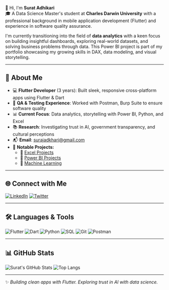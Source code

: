 👋 Hi, I'm **Surat Adhikari**  
🎓 A Data Science Master's student at **Charles Darwin University** with a professional background in mobile application development (Flutter) and experience in software quality assurance.

I'm currently transitioning into the field of **data analytics** with a keen focus on building insightful dashboards, exploring real-world datasets, and solving business problems through data. This Power BI project is part of my portfolio showcasing my growing skills in DAX, data modeling, and visual storytelling.

---

## 🚀 About Me

- 💻 **Flutter Developer** (3 years): Built sleek, responsive cross-platform apps using Flutter & Dart  
- 🧪 **QA & Testing Experience**: Worked with Postman, Burp Suite to ensure software quality  
- 📊 **Current Focus**: Data analytics, storytelling with Power BI, Python, and Excel  
- 📚 **Research**: Investigating trust in AI, government transparency, and cultural perceptions  
- 📬 **Email**: surajadkhari@gmail.com  
- 🧪 **Notable Projects:**
  - 🔹 [Excel Projects](https://github.com/surajadkhari/Excel-Project/tree/main)
  - 🔹 [Power BI Projects](https://github.com/surajadkhari/Power-BI-Projects)
  - 🔹 [Machine Learning](https://github.com/surajadkhari/Student-Mental-Health-Risk-Prediction.git)

---

## 🌐 Connect with Me

[![LinkedIn](https://img.shields.io/badge/LinkedIn-Connect-blue?logo=linkedin)](https://www.linkedin.com/in/suratadhikari66/)
[![Twitter](https://img.shields.io/badge/Twitter-Follow-blue?logo=twitter)](https://twitter.com/SuratAdhikari66)

---

## 🛠️ Languages & Tools

![Flutter](https://img.shields.io/badge/-Flutter-05122A?style=flat&logo=flutter)
![Dart](https://img.shields.io/badge/-Dart-05122A?style=flat&logo=dart)
![Python](https://img.shields.io/badge/-Python-05122A?style=flat&logo=python)
![SQL](https://img.shields.io/badge/-SQL-05122A?style=flat&logo=mysql)
![Git](https://img.shields.io/badge/-Git-05122A?style=flat&logo=git)
![Postman](https://img.shields.io/badge/-Postman-05122A?style=flat&logo=postman)

---

## 📊 GitHub Stats

![Surat's GitHub Stats](https://github-readme-stats.vercel.app/api?username=surajadkhari&show_icons=true&theme=radical)
![Top Langs](https://github-readme-stats.vercel.app/api/top-langs/?username=surajadkhari&layout=compact&theme=radical)

---

✨ _Building clean apps with Flutter. Exploring trust in AI with data science._
